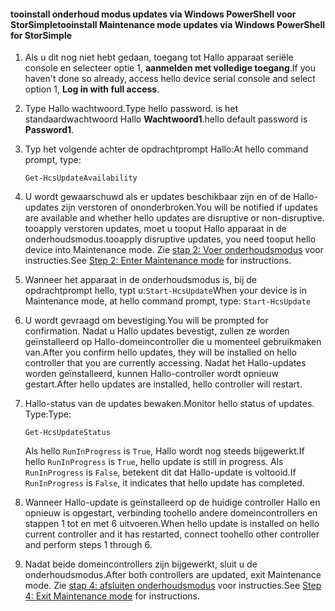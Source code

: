 <!--author=SharS last changed: 9/17/15-->

#### <a name="tooinstall-maintenance-mode-updates-via-windows-powershell-for-storsimple"></a><span data-ttu-id="b0a16-101">tooinstall onderhoud modus updates via Windows PowerShell voor StorSimple</span><span class="sxs-lookup"><span data-stu-id="b0a16-101">tooinstall Maintenance mode updates via Windows PowerShell for StorSimple</span></span>
1. <span data-ttu-id="b0a16-102">Als u dit nog niet hebt gedaan, toegang tot Hallo apparaat seriële console en selecteer optie 1, **aanmelden met volledige toegang**.</span><span class="sxs-lookup"><span data-stu-id="b0a16-102">If you haven't done so already, access hello device serial console and select option 1, **Log in with full access**.</span></span> 
2. <span data-ttu-id="b0a16-103">Type Hallo wachtwoord.</span><span class="sxs-lookup"><span data-stu-id="b0a16-103">Type hello password.</span></span> <span data-ttu-id="b0a16-104">is het standaardwachtwoord Hallo **Wachtwoord1**.</span><span class="sxs-lookup"><span data-stu-id="b0a16-104">hello default password is **Password1**.</span></span>
3. <span data-ttu-id="b0a16-105">Typ het volgende achter de opdrachtprompt Hallo:</span><span class="sxs-lookup"><span data-stu-id="b0a16-105">At hello command prompt, type:</span></span>
   
     `Get-HcsUpdateAvailability` 
4. <span data-ttu-id="b0a16-106">U wordt gewaarschuwd als er updates beschikbaar zijn en of de Hallo-updates zijn verstoren of ononderbroken.</span><span class="sxs-lookup"><span data-stu-id="b0a16-106">You will be notified if updates are available and whether hello updates are disruptive or non-disruptive.</span></span> <span data-ttu-id="b0a16-107">tooapply verstoren updates, moet u tooput Hallo apparaat in de onderhoudsmodus.</span><span class="sxs-lookup"><span data-stu-id="b0a16-107">tooapply disruptive updates, you need tooput hello device into Maintenance mode.</span></span> <span data-ttu-id="b0a16-108">Zie [stap 2: Voer onderhoudsmodus](../articles/storsimple/storsimple-update-device.md#step2) voor instructies.</span><span class="sxs-lookup"><span data-stu-id="b0a16-108">See [Step 2: Enter Maintenance mode](../articles/storsimple/storsimple-update-device.md#step2) for instructions.</span></span>
5. <span data-ttu-id="b0a16-109">Wanneer het apparaat in de onderhoudsmodus is, bij de opdrachtprompt hello, typt u:`Start-HcsUpdate`</span><span class="sxs-lookup"><span data-stu-id="b0a16-109">When your device is in Maintenance mode, at hello command prompt, type: `Start-HcsUpdate`</span></span>
6. <span data-ttu-id="b0a16-110">U wordt gevraagd om bevestiging.</span><span class="sxs-lookup"><span data-stu-id="b0a16-110">You will be prompted for confirmation.</span></span> <span data-ttu-id="b0a16-111">Nadat u Hallo updates bevestigt, zullen ze worden geïnstalleerd op Hallo-domeincontroller die u momenteel gebruikmaken van.</span><span class="sxs-lookup"><span data-stu-id="b0a16-111">After you confirm hello updates, they will be installed on hello controller that you are currently accessing.</span></span> <span data-ttu-id="b0a16-112">Nadat het Hallo-updates worden geïnstalleerd, kunnen Hallo-controller wordt opnieuw gestart.</span><span class="sxs-lookup"><span data-stu-id="b0a16-112">After hello updates are installed, hello controller will restart.</span></span> 
7. <span data-ttu-id="b0a16-113">Hallo-status van de updates bewaken.</span><span class="sxs-lookup"><span data-stu-id="b0a16-113">Monitor hello status of updates.</span></span> <span data-ttu-id="b0a16-114">Type:</span><span class="sxs-lookup"><span data-stu-id="b0a16-114">Type:</span></span>
   
    `Get-HcsUpdateStatus`
   
    <span data-ttu-id="b0a16-115">Als hello `RunInProgress` is `True`, Hallo wordt nog steeds bijgewerkt.</span><span class="sxs-lookup"><span data-stu-id="b0a16-115">If hello `RunInProgress` is `True`, hello update is still in progress.</span></span> <span data-ttu-id="b0a16-116">Als `RunInProgress` is `False`, betekent dit dat Hallo-update is voltooid.</span><span class="sxs-lookup"><span data-stu-id="b0a16-116">If `RunInProgress` is `False`, it indicates that hello update has completed.</span></span>  
8. <span data-ttu-id="b0a16-117">Wanneer Hallo-update is geïnstalleerd op de huidige controller Hallo en opnieuw is opgestart, verbinding toohello andere domeincontrollers en stappen 1 tot en met 6 uitvoeren.</span><span class="sxs-lookup"><span data-stu-id="b0a16-117">When hello update is installed on hello current controller and it has restarted, connect toohello other controller and perform steps 1 through 6.</span></span>
9. <span data-ttu-id="b0a16-118">Nadat beide domeincontrollers zijn bijgewerkt, sluit u de onderhoudsmodus.</span><span class="sxs-lookup"><span data-stu-id="b0a16-118">After both controllers are updated, exit Maintenance mode.</span></span> <span data-ttu-id="b0a16-119">Zie [stap 4: afsluiten onderhoudsmodus](../articles/storsimple/storsimple-update-device.md#step4) voor instructies.</span><span class="sxs-lookup"><span data-stu-id="b0a16-119">See [Step 4: Exit Maintenance mode](../articles/storsimple/storsimple-update-device.md#step4) for instructions.</span></span>

